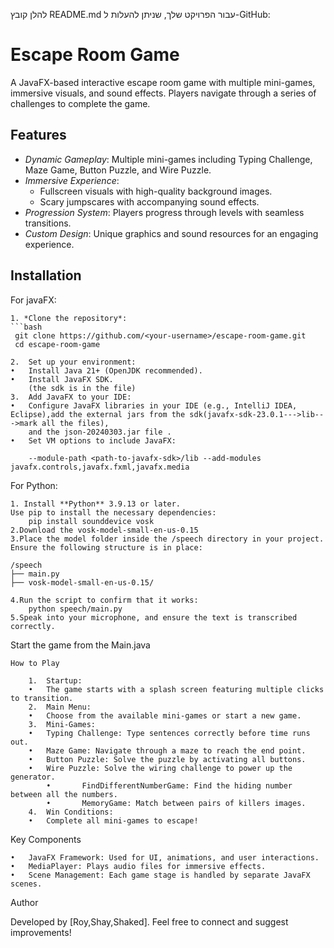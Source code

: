 להלן קובץ README.md עבור הפרויקט שלך, שניתן להעלות ל-GitHub:

# Escape Room Game

A JavaFX-based interactive escape room game with multiple mini-games, immersive visuals, and sound effects. Players navigate through a series of challenges to complete the game.

## Features

- *Dynamic Gameplay*: Multiple mini-games including Typing Challenge, Maze Game, Button Puzzle, and Wire Puzzle.
- *Immersive Experience*:
  - Fullscreen visuals with high-quality background images.
  - Scary jumpscares with accompanying sound effects.
- *Progression System*: Players progress through levels with seamless transitions.
- *Custom Design*: Unique graphics and sound resources for an engaging experience.

## Installation
For javaFX:

	1. *Clone the repository*:
   	```bash
  	 git clone https://github.com/<your-username>/escape-room-game.git
  	 cd escape-room-game

	2.	Set up your environment:
	•	Install Java 21+ (OpenJDK recommended).
	•	Install JavaFX SDK.
		(the sdk is in the file)
	3.	Add JavaFX to your IDE:
	•	Configure JavaFX libraries in your IDE (e.g., IntelliJ IDEA, Eclipse),add the external jars from the sdk(javafx-sdk-23.0.1--->lib--->mark all the files),
		and the json-20240303.jar file .
	•	Set VM options to include JavaFX:

        --module-path <path-to-javafx-sdk>/lib --add-modules javafx.controls,javafx.fxml,javafx.media

For Python:

  	1. Install **Python** 3.9.13 or later.
	Use pip to install the necessary dependencies:
		pip install sounddevice vosk
	2.Download the vosk-model-small-en-us-0.15
	3.Place the model folder inside the /speech directory in your project.
	Ensure the following structure is in place:
 
	/speech
	├── main.py
	├── vosk-model-small-en-us-0.15/

 	4.Run the script to confirm that it works:
		python speech/main.py
	5.Speak into your microphone, and ensure the text is transcribed correctly.

Start the game from the Main.java

	How to Play

    	1.	Startup:
    	•	The game starts with a splash screen featuring multiple clicks to transition.
    	2.	Main Menu:
    	•	Choose from the available mini-games or start a new game.
    	3.	Mini-Games:
    	•	Typing Challenge: Type sentences correctly before time runs out.
    	•	Maze Game: Navigate through a maze to reach the end point.
    	•	Button Puzzle: Solve the puzzle by activating all buttons.
    	•	Wire Puzzle: Solve the wiring challenge to power up the generator.
            •       FindDifferentNumberGame: Find the hiding number between all the numbers.
            •       MemoryGame: Match between pairs of killers images.
    	4.	Win Conditions:
      	•	Complete all mini-games to escape!



Key Components

	•	JavaFX Framework: Used for UI, animations, and user interactions.
	•	MediaPlayer: Plays audio files for immersive effects.
	•	Scene Management: Each game stage is handled by separate JavaFX scenes.



Author

Developed by [Roy,Shay,Shaked]. Feel free to connect and suggest improvements!
